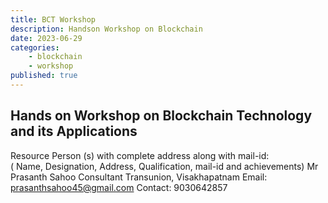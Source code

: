 ```yaml
---
title: BCT Workshop 
description: Handson Workshop on Blockchain
date: 2023-06-29
categories:
    - blockchain
    - workshop
published: true
---
```


## Hands on Workshop on Blockchain Technology and its Applications

Resource Person (s) with complete address along with mail-id:  
( Name, Designation, Address, Qualification, mail-id  and achievements)
Mr Prasanth Sahoo
Consultant
Transunion,
Visakhapatnam
Email: prasanthsahoo45@gmail.com
Contact: 9030642857
